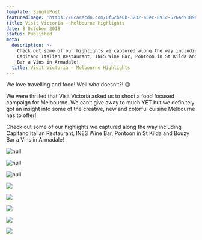 ```yaml
---
template: SinglePost
featuredImage: 'https://ucarecdn.com/0f5cbe0b-3232-45ec-891c-576ad9189a87/'
title: Visit Victoria – Melbourne Highlights
date: 8 October 2018
status: Published
meta:
  description: >-
    Check out some of our highlights we captured along the way including
    Capitano Italian Restaurant, INES Wine Bar, Pontoon in St Kilda and Bouzy
    Bar a Vins in Armadale!
  title: Visit Victoria – Melbourne Highlights
---
```


We love travelling and food! Well who doesn’t?! 😉

We were thrilled that Visit Victoria asked us to shoot a food focused campaign for Melbourne. We can’t give away to much YET but we definitely got an insight into some of the creative, new and colorful cuisine Melbourne has to offer!

Check out some of our highlights we captured along the way including Capitano Italian Restaurant, INES Wine Bar, Pontoon in St Kilda and Bouzy Bar a Vins in Armadale!

![null](https://ucarecdn.com/634c1315-baa8-4c2e-9855-f8d256eb931f/)

![null](https://ucarecdn.com/02125d9b-add6-41e4-bd25-dd01b1eb3e6e/)

![null](https://ucarecdn.com/a4f81e7f-1a59-476f-b526-3101b8d096bf/)

![](https://ucarecdn.com/a3b21e14-1988-48a5-ba52-f64a26a25c80/)

![](https://ucarecdn.com/2b4dada0-0954-4b64-8da6-a026642fa56d/)

![](https://ucarecdn.com/ac7324dd-ae39-4981-aa96-25ce713d5afc/)

![](https://ucarecdn.com/8845d575-20f4-449c-b2f4-e8e98f4c623b/)

![](https://ucarecdn.com/387e6ed1-129d-4890-9ca2-053effcbace8/)
